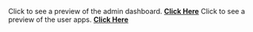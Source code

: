 Click to see a preview of the admin dashboard. <a href="https://youtu.be/VbRDWH2TuQc"><strong>Click Here</strong></a>
Click to see a preview of the user apps. <a href="https://youtu.be/uXTBwfvFTmk"><strong>Click Here</strong></a>
